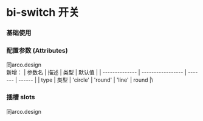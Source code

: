 # bi-switch 开关

### 基础使用

<preview path="./index.vue" title="基础用法" description="bi-switch 组件的基础用法"></preview>

### 配置参数 (Attributes)
同arco.design  
新增：
| 参数名         | 描述              | 类型    | 默认值 |
| -------------- | ----------------- | ------- | ------ |
| type | 类型      | 'circle' \| 'round' \| 'line' | round   |\

### 插槽 slots
同arco.design